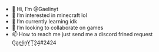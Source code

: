 - 👋 Hi, I’m @Gaelinyt
- 👀 I’m interested in minecraft lol
- 🌱 I’m currently learning idk 
- 💞️ I’m looking to collaborate on games
- 📫 How to reach me just send me a discord frined request G͎a͎e͎l͎i͎n͎Y͎T͎2͎4͎#2424

<!---
Gaelinyt/Gaelinyt is a ✨ special ✨ repository because its `README.md` (this file) appears on your GitHub profile.
You can click the Preview link to take a look at your changes.
--->
